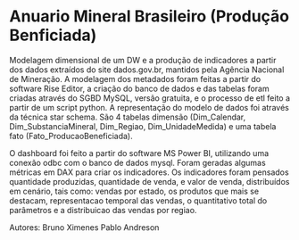 # Anuario Mineral Brasileiro (Produção Benficiada)

Modelagem dimensional de um DW e a produção de indicadores a partir dos dados extraídos do site dados.gov.br, mantidos pela Agência Nacional de Mineração. A modelagem dos metadados foram feitas a partir do software Rise Editor, a criação do banco de dados e das tabelas foram criadas através do SGBD MySQL, versão gratuita, e o processo de etl feito a partir de um script python. A representação do modelo de dados foi através da técnica star schema. São 4 tabelas dimensão (Dim_Calendar, Dim_SubstanciaMineral, Dim_Regiao, Dim_UnidadeMedida) e uma tabela fato (Fato_ProducaoBeneficiada).

O dashboard foi feito a partir do software MS Power BI, utilizando uma conexão odbc com o banco de dados mysql. Foram geradas algumas métricas em DAX para criar os indicadores. Os indicadores foram pensados quantidade produzidas, quantidade de venda, e valor de venda, distribuídos em cenário, tais como: vendas por estado, os produtos que mais se destacam, representacao temporal das vendas, o quantitativo total do parâmetros e a distribuicao das vendas por regiao.

Autores:
  Bruno Ximenes
  Pablo Andreson
